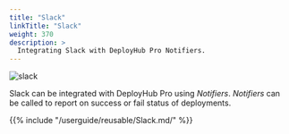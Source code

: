```yaml
---
title: "Slack"
linkTitle: "Slack"
weight: 370
description: >
  Integrating Slack with DeployHub Pro Notifiers.
---
```


![slack](/userguide/images/slacklogo.jpg)

Slack can be integrated with DeployHub Pro using _Notifiers_. _Notifiers_ can be called to report on success or fail status of deployments.  

{{% include "/userguide/reusable/Slack.md/" %}}
